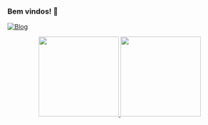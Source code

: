 ### Bem vindos! 👋
<!--
**GabrielNBS/GabrielNBS** is a ✨ _special_ ✨ repository because its `README.md` (this file) appears on your GitHub profile.


- 🔭 I’m currently working on ...
- 🌱 I’m currently learning ...
- 👯 I’m looking to collaborate on ...
- 🤔 I’m looking for help with ...
- 💬 Ask me about ...
- 📫 How to reach me: ...
- 😄 Pronouns: ...
- ⚡ Fun fact: ...
-->

[![Blog](https://img.shields.io/website?label=MyPortfolio.com&style=for-the-badge&url=https://my-repository-r013gzxxg-gabrielnbs.vercel.app/target=__blank)](https://my-repository-r013gzxxg-gabrielnbs.vercel.app/)

<div align="center">
<a href="https://github.com/GabrielNBS">
<img height="180em" src="https://github-readme-stats.vercel.app/api/top-langs/?username=GabrielNBS&layout=compact&langs_count=7&theme=dracula"/>
<img height="180em" src="https://github-readme-stats.vercel.app/api?username=GabrielNBS&show_icons=true&theme=dracula&include_all_commits=true&count_private=true"/>
</div>
